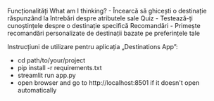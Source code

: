 Funcționalități
What am I thinking? - Încearcă să ghicești o destinație răspunzând la întrebări despre atributele sale
Quiz - Testează-ți cunoștințele despre o destinație specifică
Recomandări - Primește recomandări personalizate de destinații bazate pe preferințele tale

Instrucțiuni de utilizare pentru aplicația „Destinations App”:

- cd path/to/your/project
- pip install -r requirements.txt
- streamlit run app.py
- open browser and go to http://localhost:8501  if it doesn't open automatically
